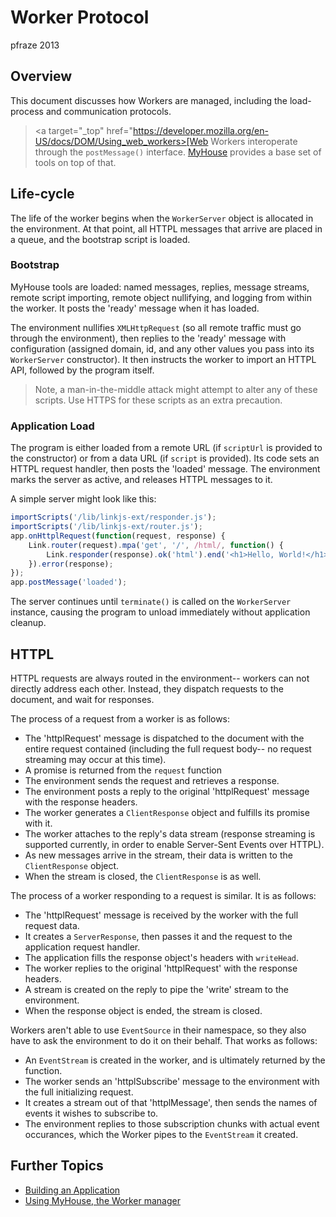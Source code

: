 Worker Protocol
===============

pfraze 2013


## Overview

This document discusses how Workers are managed, including the load-process and communication protocols.

 > <a target="_top" href="https://developer.mozilla.org/en-US/docs/DOM/Using_web_workers>[Web Workers</a> interoperate through the `postMessage()` interface.
 > [MyHouse](../lib/myhouse.md) provides a base set of tools on top of that.


## Life-cycle

The life of the worker begins when the `WorkerServer` object is allocated in the environment. At that point, all HTTPL messages that arrive are placed in a queue, and the bootstrap script is loaded.

### Bootstrap

MyHouse tools are loaded: named messages, replies, message streams, remote script importing, remote object nullifying, and logging from within the worker. It posts the 'ready' message when it has loaded.

The environment nullifies `XMLHttpRequest` (so all remote traffic must go through the environment), then replies to the 'ready' message with configuration (assigned domain, id, and any other values you pass into its `WorkerServer` constructor). It then instructs the worker to import an HTTPL API, followed by the program itself.

 > Note, a man-in-the-middle attack might attempt to alter any of these scripts. Use HTTPS for these scripts as an extra precaution.

### Application Load

The program is either loaded from a remote URL (if `scriptUrl` is provided to the constructor) or from a data URL (if `script` is provided). Its code sets an HTTPL request handler, then posts the 'loaded' message. The environment marks the server as active, and releases HTTPL messages to it.

A simple server might look like this:

```javascript
importScripts('/lib/linkjs-ext/responder.js');
importScripts('/lib/linkjs-ext/router.js');
app.onHttplRequest(function(request, response) {
	Link.router(request).mpa('get', '/', /html/, function() {
		Link.responder(response).ok('html').end('<h1>Hello, World!</h1>');
	}).error(response);
});
app.postMessage('loaded');
```

The server continues until `terminate()` is called on the `WorkerServer` instance, causing the program to unload immediately without application cleanup.


## HTTPL

HTTPL requests are always routed in the environment-- workers can not directly address each other. Instead, they dispatch requests to the document, and wait for responses.

The process of a request from a worker is as follows:

 - The 'httplRequest' message is dispatched to the document with the entire request contained (including the full request body-- no request streaming may occur at this time).
 - A promise is returned from the `request` function
 - The environment sends the request and retrieves a response.
 - The environment posts a reply to the original 'httplRequest' message with the response headers.
 - The worker generates a `ClientResponse` object and fulfills its promise with it.
 - The worker attaches to the reply's data stream (response streaming is supported currently, in order to enable Server-Sent Events over HTTPL).
 - As new messages arrive in the stream, their data is written to the `ClientResponse` object.
 - When the stream is closed, the `ClientResponse` is as well.

The process of a worker responding to a request is similar. It is as follows:

 - The 'httplRequest' message is received by the worker with the full request data.
 - It creates a `ServerResponse`, then passes it and the request to the application request handler.
 - The application fills the response object's headers with `writeHead`.
 - The worker replies to the original 'httplRequest' with the response headers.
 - A stream is created on the reply to pipe the 'write' stream to the environment.
 - When the response object is ended, the stream is closed.

Workers aren't able to use `EventSource` in their namespace, so they also have to ask the environment to do it on their behalf. That works as follows:

 - An `EventStream` is created in the worker, and is ultimately returned by the function.
 - The worker sends an 'httplSubscribe' message to the environment with the full initializing request.
 - It creates a stream out of that 'httplMessage', then sends the names of events it wishes to subscribe to.
 - The environment replies to those subscription chunks with actual event occurances, which the Worker pipes to the `EventStream` it created.


## Further Topics

 - [Building an Application](building.md)
 - [Using MyHouse, the Worker manager](../lib/myhouse.md)
